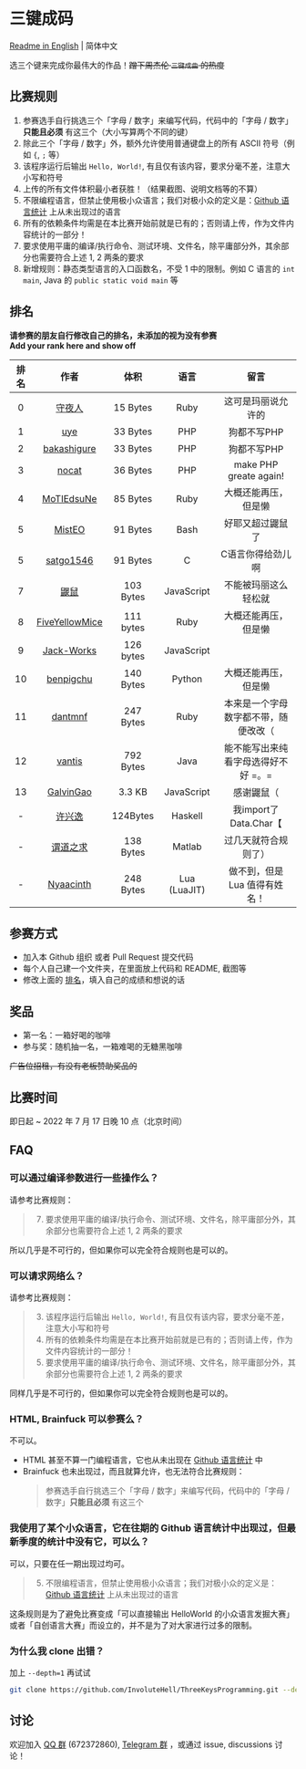 # 三键成码

[Readme in English](README-EN.md) | 简体中文

选三个键来完成你最伟大的作品！~~蹭下周杰伦 `三键成曲` 的热度~~

## 比赛规则

1. 参赛选手自行挑选三个「字母 / 数字」来编写代码，代码中的「字母 / 数字」**只能且必须** 有这三个（大小写算两个不同的键）
2. 除此三个「字母 / 数字」外，额外允许使用普通键盘上的所有 ASCII 符号（例如 `{`, `;` 等）
3. 该程序运行后输出 `Hello, World!`, 有且仅有该内容，要求分毫不差，注意大小写和符号
4. 上传的所有文件体积最小者获胜！（结果截图、说明文档等的不算）
5. 不限编程语言，但禁止使用极小众语言；我们对极小众的定义是：[Github 语言统计](https://madnight.github.io/githut/#/pull_requests/2022/1) 上从未出现过的语言
6. 所有的依赖条件均需是在本比赛开始前就是已有的；否则请上传，作为文件内容统计的一部分！
7. 要求使用平庸的编译/执行命令、测试环境、文件名，除平庸部分外，其余部分也需要符合上述 1, 2 两条的要求
8. 新增规则：静态类型语言的入口函数名，不受 1 中的限制。例如 C 语言的 `int main`, Java 的 `public static void main` 等

## 排名

**请参赛的朋友自行修改自己的排名，未添加的视为没有参赛**  
**Add your rank here and show off**

| 排名 |                             作者                             |   体积    |       语言       |  留言 |
| :--: | :----------------------------------------------------------: | :-------: | :--------------: | :--------------: |
|  0   | [守夜人](https://github.com/InvoluteHell/ThreeKeysProgramming/tree/master/%E5%AE%88%E5%A4%9C%E4%BA%BA) | 15 Bytes  |  Ruby  | 这可是玛丽说允许的 |
|  1   | [uye](https://github.com/InvoluteHell/ThreeKeysProgramming/tree/master/uye/) |  33 Bytes  |       PHP        | 狗都不写PHP |
|  2   | [bakashigure](https://github.com/InvoluteHell/ThreeKeysProgramming/tree/master/bakashigure) |  33 Bytes  |       PHP        | 狗都不写PHP |
|  3   | [nocat](https://github.com/InvoluteHell/ThreeKeysProgramming/tree/master/nocat) |  36 Bytes  |       PHP        | make PHP greate again!|
|  4   | [MoTIEdsuNe](https://github.com/InvoluteHell/ThreeKeysProgramming/tree/master/MoTIEdsuNe)| 85 Bytes | Ruby | 大概还能再压，但是懒 |
|  5   | [MistEO](https://github.com/InvoluteHell/ThreeKeysProgramming/tree/master/misteo) |  91 Bytes  |       Bash        | 好耶又超过鼹鼠了 |
|  5   | [satgo1546](https://github.com/InvoluteHell/ThreeKeysProgramming/tree/master/satgo1546) |  91 Bytes  | C | C语言你得给劲儿啊 |
|  7   | [鼹鼠](https://github.com/InvoluteHell/ThreeKeysProgramming/tree/master/%E9%BC%B9%E9%BC%A0) |  103 Bytes  |       JavaScript        | 不能被玛丽这么轻松就 |
|  8   | [FiveYellowMice](https://github.com/InvoluteHell/ThreeKeysProgramming/tree/master/FiveYellowMice) |  111 bytes  |     Ruby     |  大概还能再压，但是懒 |
|  9   | [Jack-Works](https://github.com/InvoluteHell/ThreeKeysProgramming/tree/master/Jack-Works) |  126 bytes  |       JavaScript        |  |
|  10  | [benpigchu](https://github.com/InvoluteHell/ThreeKeysProgramming/tree/master/benpigchu) |  140 Bytes  |       Python        | 大概还能再压，但是懒 |
|  11  | [dantmnf](https://github.com/InvoluteHell/ThreeKeysProgramming/tree/master/dantmnf) |  247 Bytes  |       Ruby        | 本来是一个字母数字都不带，随便改改（ |
|  12  | [vantis](https://github.com/InvoluteHell/ThreeKeysProgramming/tree/master/vantis) | 792 Bytes | Java | 能不能写出来纯看字母选得好不好 =。= |
|  13  | [GalvinGao](https://github.com/InvoluteHell/ThreeKeysProgramming/tree/master/GalvinGao) |  3.3 KB  |       JavaScript        | 感谢鼹鼠（ |
|  -   | [许兴逸](https://github.com/InvoluteHell/ThreeKeysProgramming/tree/master/%E8%AE%B8%E5%85%B4%E9%80%B8) | 124Bytes | Haskell | 我import了Data.Char【
|  -   | [谓道之求](https://github.com/InvoluteHell/ThreeKeysProgramming/tree/master/%E8%B0%93%E9%81%93%E4%B9%8B%E6%B1%82) |  138 Bytes |       Matlab        |   过几天就符合规则了） |
|  -   | [Nyaacinth](https://github.com/InvoluteHell/ThreeKeysProgramming/tree/master/Nyaacinth) |  248 Bytes |       Lua (LuaJIT)        |   做不到，但是 Lua 值得有姓名！ |

## 参赛方式

- 加入本 Github 组织 或者 Pull Request 提交代码
- 每个人自己建一个文件夹，在里面放上代码和 README, 截图等
- 修改上面的 [排名](#排名)，填入自己的成绩和想说的话

## 奖品

- 第一名：一箱好喝的咖啡
- 参与奖：随机抽一名，一箱难喝的无糖黑咖啡

~~广告位招租，有没有老板赞助奖品的~~

## 比赛时间

即日起 ~ 2022 年 7 月 17 日晚 10 点（北京时间）

## FAQ

### 可以通过编译参数进行一些操作么？

请参考比赛规则：

> 7. 要求使用平庸的编译/执行命令、测试环境、文件名，除平庸部分外，其余部分也需要符合上述 1, 2 两条的要求

所以几乎是不可行的，但如果你可以完全符合规则也是可以的。

### 可以请求网络么？

请参考比赛规则：

> 3. 该程序运行后输出 `Hello, World!`, 有且仅有该内容，要求分毫不差，注意大小写和符号
> 6. 所有的依赖条件均需是在本比赛开始前就是已有的；否则请上传，作为文件内容统计的一部分！
> 7. 要求使用平庸的编译/执行命令、测试环境、文件名，除平庸部分外，其余部分也需要符合上述 1, 2 两条的要求

同样几乎是不可行的，但如果你可以完全符合规则也是可以的。

### HTML, Brainfuck 可以参赛么？

不可以。

- HTML 甚至不算一门编程语言，它也从未出现在 [Github 语言统计](https://madnight.github.io/githut/#/pull_requests/2022/1) 中
- Brainfuck 也未出现过，而且就算允许，也无法符合比赛规则：  
  > 参赛选手自行挑选三个「字母 / 数字」来编写代码，代码中的「字母 / 数字」**只能且必须** 有这三个

### 我使用了某个小众语言，它在往期的 Github 语言统计中出现过，但最新季度的统计中没有它，可以么？

可以，只要在任一期出现过均可。

> 5. 不限编程语言，但禁止使用极小众语言；我们对极小众的定义是：[Github 语言统计](https://madnight.github.io/githut/#/pull_requests/2022/1) 上从未出现过的语言

这条规则是为了避免比赛变成「可以直接输出 HelloWorld 的小众语言发掘大赛」或者「自创语言大赛」而设立的，并不是为了对大家进行过多的限制。

### 为什么我 clone 出错？

加上 `--depth=1` 再试试

```bash
git clone https://github.com/InvoluteHell/ThreeKeysProgramming.git --depth=1
```

## 讨论

欢迎加入 [QQ 群](https://jq.qq.com/?_wv=1027&k=8aBWumWU) (672372860), [Telegram 群](https://t.me/+NjDljiDRrpI4NTU1) ，或通过 issue, discussions 讨论！
